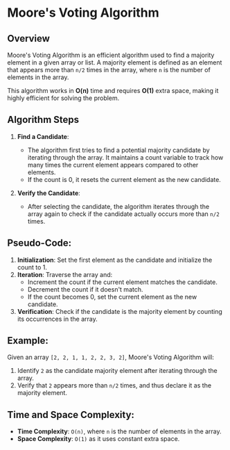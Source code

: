 # Moore's Voting Algorithm

## Overview

Moore's Voting Algorithm is an efficient algorithm used to find a majority element in a given array or list. A majority element is defined as an element that appears more than `n/2` times in the array, where `n` is the number of elements in the array.

This algorithm works in **O(n)** time and requires **O(1)** extra space, making it highly efficient for solving the problem.

## Algorithm Steps

1. **Find a Candidate**:

   - The algorithm first tries to find a potential majority candidate by iterating through the array. It maintains a count variable to track how many times the current element appears compared to other elements.
   - If the count is 0, it resets the current element as the new candidate.

2. **Verify the Candidate**:
   - After selecting the candidate, the algorithm iterates through the array again to check if the candidate actually occurs more than `n/2` times.

## Pseudo-Code:

1. **Initialization**: Set the first element as the candidate and initialize the count to 1.
2. **Iteration**: Traverse the array and:
   - Increment the count if the current element matches the candidate.
   - Decrement the count if it doesn't match.
   - If the count becomes 0, set the current element as the new candidate.
3. **Verification**: Check if the candidate is the majority element by counting its occurrences in the array.

## Example:

Given an array `[2, 2, 1, 1, 2, 2, 3, 2]`, Moore's Voting Algorithm will:

1. Identify `2` as the candidate majority element after iterating through the array.
2. Verify that `2` appears more than `n/2` times, and thus declare it as the majority element.

## Time and Space Complexity:

- **Time Complexity**: `O(n)`, where `n` is the number of elements in the array.
- **Space Complexity**: `O(1)` as it uses constant extra space.
